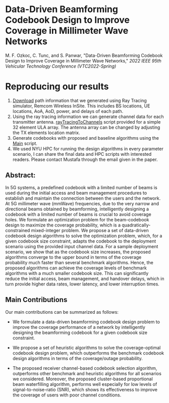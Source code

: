 # Data-Driven Beamforming Codebook Design to Improve Coverage in Millimeter Wave Networks
M. F. Ozkoc,  C. Tunc, and S. Panwar, "Data-Driven Beamforming Codebook Design to Improve Coverage in Millimeter Wave Networks," *2022 IEEE 95th Vehicular Technology Conference (VTC2022-Spring)*

# Reproducing our results
1. [Download](https://drive.google.com/file/d/11dUKHF-V-a9NXozVCNMKTrDdP0EP5pwZ/view?usp=sharing) path information that we generated using Ray Tracing simulator, Remcom Wireless InSite. This includes BS locations, UE locations, AoA, AoD, power, and delays of each path.
2. Using the ray tracing information we can generate channel data for each transmitter antenna. [rayTracingToChannels](https://github.com/mustafafu/coverageCodebookDesign/blob/main/rayTracingToChannels.m) script provided for a simple 32 element ULA array. The antenna array can be changed by adjusting the TX elements location matrix.
3. Generate codebooks with proposed and baseline algorithms using the [Main](https://github.com/mustafafu/coverageCodebookDesign/blob/main/main.m) script.
4. We used NYU HPC for running the design algorithms in every parameter scenario, I can share the final data and HPC scripts with interested readers. Please contact Mustafa through the email given in the paper.

## Abstract: 
In 5G systems, a predefined codebook with a limited number of beams is 
used during the initial access and beam management procedures to
establish and maintain the connection between the users and the
network. At 5G millimeter wave (mmWave) frequencies, due to the very
narrow and directional beams obtained by beamforming, intelligently
designing a codebook with a limited number of beams is crucial to
avoid coverage holes. We formulate an optimization problem for the
beam-codebook design to maximize the coverage probability, which is a
quadratically-constrained mixed-integer problem. We propose a set of
data-driven codebook design algorithms to solve the optimization
problem, which, for a given codebook size constraint, adapts the
codebook to the deployment scenario using the provided input channel
data. For a sample deployment scenario, we show that as the codebook
size increases, the proposed algorithms converge to the upper bound in
terms of the coverage probability much faster than several benchmark
algorithms. Hence, the proposed algorithms can achieve the coverage
levels of benchmark algorithms with a much smaller codebook size. This
can significantly reduce the initial access, beam management, and
handover delays, which in turn provide higher data rates, lower
latency, and lower interruption times.


## Main Contributions
Our main contributions can be summarized as follows:

-   We formulate a data-driven beamforming codebook design problem to
    improve the coverage performance of a network by intelligently
    designing the beamforming codebook for a given codebook size
    constraint.

-   We propose a set of heuristic algorithms to solve the
    coverage-optimal codebook design problem, which outperforms the
    benchmark codebook design algorithms in terms of the coverage/outage
    probability.

-   The proposed receiver channel-based codebook selection algorithm,
    outperforms other benchmark and heuristic
    algorithms for all scenarios we considered. Moreover, the proposed
    cluster-based proportional beam waterfilling algorithm,
    performs well especially for low levels of
    signal-to-noise-ratio (SNR), which shows its effectiveness to
    improve the coverage of users with poor channel conditions.
